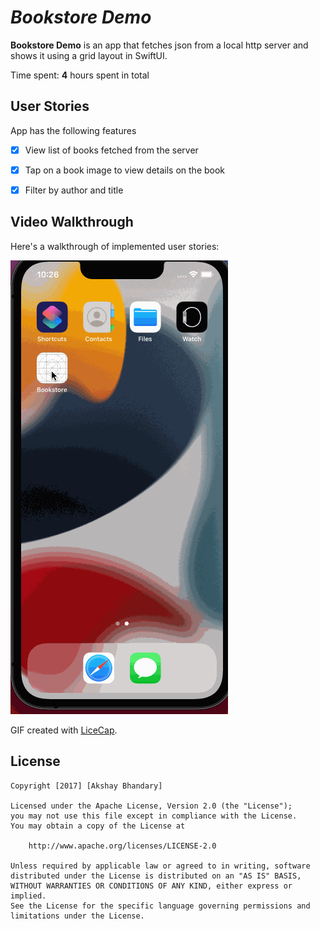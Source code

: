 # *Bookstore Demo*

**Bookstore Demo** is an app that fetches json from a local http server and shows it using a grid layout in SwiftUI.

Time spent: **4** hours spent in total

## User Stories

App has the following features

- [x] View list of books fetched from the server
- [x] Tap on a book image to view details on the book
- [x] Filter by author and title


## Video Walkthrough

Here's a walkthrough of implemented user stories:

<img src='https://github.com/abhandary/bookstore/blob/main/demo.gif' title='Video Walkthrough' width='' alt='Video Walkthrough' />

GIF created with [LiceCap](http://www.cockos.com/licecap/).


## License

    Copyright [2017] [Akshay Bhandary]

    Licensed under the Apache License, Version 2.0 (the "License");
    you may not use this file except in compliance with the License.
    You may obtain a copy of the License at

        http://www.apache.org/licenses/LICENSE-2.0

    Unless required by applicable law or agreed to in writing, software
    distributed under the License is distributed on an "AS IS" BASIS,
    WITHOUT WARRANTIES OR CONDITIONS OF ANY KIND, either express or implied.
    See the License for the specific language governing permissions and
    limitations under the License.
